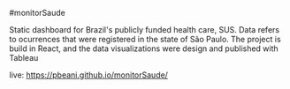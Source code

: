 #monitorSaude

Static dashboard for Brazil's publicly funded health care, SUS. Data refers to ocurrences that were registered in the state of São Paulo.
The project is build in React, and the data visualizations were design and published with Tableau

live: https://pbeani.github.io/monitorSaude/
